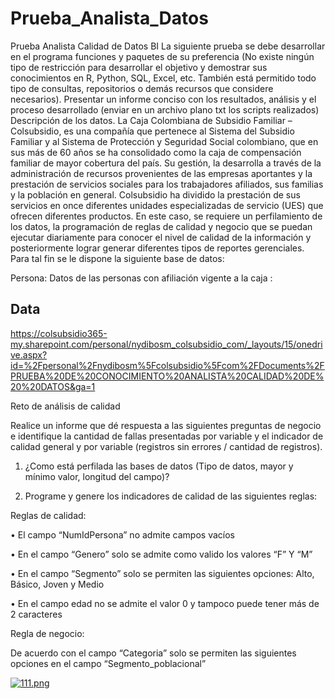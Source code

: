 # Prueba_Analista_Datos
Prueba Analista Calidad de Datos BI
La siguiente prueba se debe desarrollar en el programa funciones y paquetes de su preferencia (No existe ningún tipo de restricción para desarrollar el objetivo y demostrar sus conocimientos en R, Python, SQL, Excel, etc. También está permitido todo tipo de consultas, repositorios o demás recursos que considere necesarios). Presentar un informe conciso con los resultados, análisis y el proceso desarrollado (enviar en un archivo plano txt los scripts realizados)
Descripción de los datos.
La Caja Colombiana de Subsidio Familiar – Colsubsidio, es una compañía que pertenece al Sistema del Subsidio Familiar y al Sistema de Protección y Seguridad Social colombiano, que en sus más de 60 años se ha consolidado como la caja de compensación familiar de mayor cobertura del país. Su gestión, la desarrolla a través de la administración de recursos provenientes de las empresas aportantes y la prestación de servicios sociales para los trabajadores afiliados, sus familias y la población en general.
Colsubsidio ha dividido la prestación de sus servicios en once diferentes unidades especializadas de servicio (UES) que ofrecen diferentes productos.
En este caso, se requiere un perfilamiento de los datos, la programación de reglas de calidad y negocio que se puedan ejecutar diariamente para conocer el nivel de calidad de la información y posteriormente lograr generar diferentes tipos de reportes gerenciales. Para tal fin se le dispone la siguiente base de datos:

Persona: Datos de las personas con afiliación vigente a la caja  :

Data
---
https://colsubsidio365-my.sharepoint.com/personal/nydibosm_colsubsidio_com/_layouts/15/onedrive.aspx?id=%2Fpersonal%2Fnydibosm%5Fcolsubsidio%5Fcom%2FDocuments%2FPRUEBA%20DE%20CONOCIMIENTO%20ANALISTA%20CALIDAD%20DE%20%20DATOS&ga=1

Reto de análisis de calidad

Realice un informe que dé respuesta a las siguientes preguntas de negocio e identifique la cantidad de fallas presentadas por variable y el indicador de calidad general y por variable (registros sin errores / cantidad de registros).

1.	¿Como está perfilada las bases de datos (Tipo de datos, mayor y mínimo valor, longitud del campo)?

2.	Programe y genere los indicadores de calidad de las siguientes reglas: 
	
Reglas de calidad: 

•	El campo “NumIdPersona” no admite campos vacíos

•	En el campo “Genero” solo se admite como valido los valores “F” Y “M”

•	En el campo “Segmento” solo se permiten las siguientes opciones: Alto, Básico, Joven y Medio

•	En el campo edad no se admite el valor 0 y tampoco puede tener más de 2 caracteres

Regla de negocio: 

De acuerdo con el campo “Categoria” solo se permiten las siguientes opciones en el campo “Segmento_poblacional”
 

[![111.png](https://i.postimg.cc/fR3Pd2Tw/111.png)](https://postimg.cc/G4CzwjyN)
